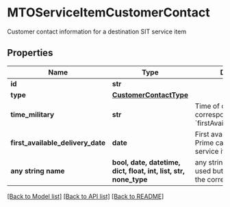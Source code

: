 # MTOServiceItemCustomerContact

Customer contact information for a destination SIT service item

## Properties
Name | Type | Description | Notes
------------ | ------------- | ------------- | -------------
**id** | **str** |  | [optional] 
**type** | [**CustomerContactType**](CustomerContactType.md) |  | [optional] 
**time_military** | **str** | Time of delivery corresponding to &#x60;firstAvailableDeliveryDate&#x60;. | [optional] 
**first_available_delivery_date** | **date** | First available date that Prime can deliver SIT service item. | [optional] 
**any string name** | **bool, date, datetime, dict, float, int, list, str, none_type** | any string name can be used but the value must be the correct type | [optional]

[[Back to Model list]](../README.md#documentation-for-models) [[Back to API list]](../README.md#documentation-for-api-endpoints) [[Back to README]](../README.md)


